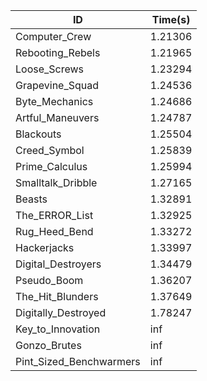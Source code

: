 |ID|Time(s)|
|-|-|
|Computer_Crew|1.21306|
|Rebooting_Rebels|1.21965|
|Loose_Screws|1.23294|
|Grapevine_Squad|1.24536|
|Byte_Mechanics|1.24686|
|Artful_Maneuvers|1.24787|
|Blackouts|1.25504|
|Creed_Symbol|1.25839|
|Prime_Calculus|1.25994|
|Smalltalk_Dribble|1.27165|
|Beasts|1.32891|
|The_ERROR_List|1.32925|
|Rug_Heed_Bend|1.33272|
|Hackerjacks|1.33997|
|Digital_Destroyers|1.34479|
|Pseudo_Boom|1.36207|
|The_Hit_Blunders|1.37649|
|Digitally_Destroyed|1.78247|
|Key_to_Innovation|inf|
|Gonzo_Brutes|inf|
|Pint_Sized_Benchwarmers|inf|
